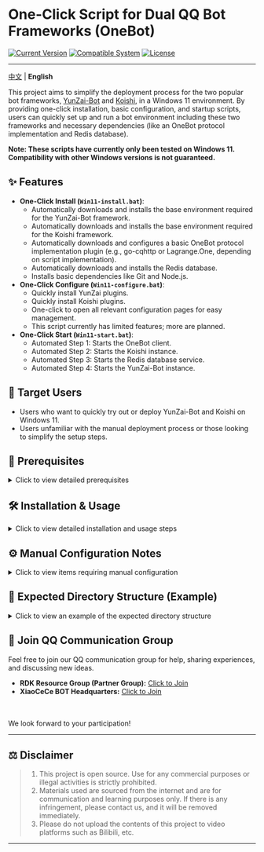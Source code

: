 # One-Click Script for Dual QQ Bot Frameworks (OneBot)

[![Current Version](https://img.shields.io/badge/version-v1.0-blue)](https://github.com/your-username/your-repo-name/releases/tag/v1.0) <!-- Please replace this link with your actual repository release link -->
[![Compatible System](https://img.shields.io/badge/System-Windows%2011-informational)](https://www.microsoft.com/windows/windows-11)
[![License](https://img.shields.io/badge/License-MIT-green)](LICENSE) <!-- Keep this if you use the MIT license, otherwise modify -->

---

[中文](https://github.com/3302791711/YunZai-AutoDeploy/README.md) | **English** <!-- Link to the original Chinese version -->

This project aims to simplify the deployment process for the two popular bot frameworks, [YunZai-Bot](https://github.com/Le-niao/Yunzai-Bot) and [Koishi](https://koishi.chat/), in a Windows 11 environment. By providing one-click installation, basic configuration, and startup scripts, users can quickly set up and run a bot environment including these two frameworks and necessary dependencies (like an OneBot protocol implementation and Redis database).

**Note: These scripts have currently only been tested on Windows 11. Compatibility with other Windows versions is not guaranteed.**

## ✨ Features

*   **One-Click Install (`Win11-install.bat`)**:
    *   Automatically downloads and installs the base environment required for the YunZai-Bot framework.
    *   Automatically downloads and installs the base environment required for the Koishi framework.
    *   Automatically downloads and configures a basic OneBot protocol implementation plugin (e.g., go-cqhttp or Lagrange.One, depending on script implementation).
    *   Automatically downloads and installs the Redis database.
    *   Installs basic dependencies like Git and Node.js.
*   **One-Click Configure (`Win11-configure.bat`)**:
    *   Quickly install YunZai plugins.
    *   Quickly install Koishi plugins.
    *   One-click to open all relevant configuration pages for easy management.
    *   This script currently has limited features; more are planned.
*   **One-Click Start (`Win11-start.bat`)**:
    *   Automated Step 1: Starts the OneBot client.
    *   Automated Step 2: Starts the Koishi instance.
    *   Automated Step 3: Starts the Redis database service.
    *   Automated Step 4: Starts the YunZai-Bot instance.

## 🎯 Target Users

*   Users who want to quickly try out or deploy YunZai-Bot and Koishi on Windows 11.
*   Users unfamiliar with the manual deployment process or those looking to simplify the setup steps.

## 🚀 Prerequisites

<details>
<summary>Click to view detailed prerequisites</summary>

<!-- Note: Empty line between summary end and content start -->

Before running any script, please ensure your Windows 11 system meets the following conditions:

*   **System**: Windows 11 (x64)
*   **Network Connection**: A stable internet connection is required during script execution to download necessary files.
*   **Git**: Git needs to be pre-installed to clone the YunZai-Bot and Koishi repositories. ([Download Link](https://git-scm.com/download/win))
*   **Node.js**: Node.js (LTS version recommended) needs to be pre-installed, as it's the runtime environment for YunZai-Bot and Koishi. ([Download Link](https://nodejs.org/))
*   **Administrator Privileges**: It is recommended to run the `.bat` scripts with administrator privileges, especially when installing Redis or modifying system settings which might require them.

<!-- Note: Preferably an empty line between content end and </details> start -->
</details>

## 🛠️ Installation & Usage

<details>
<summary>Click to view detailed installation and usage steps</summary>

<!-- Note: Empty line between summary end and content start -->

1.  **Get the project files**:
    *   **Via Git Clone (Recommended)**:
        ```bash
        git clone https://github.com/3302791711/YunZai-AutoDeploy.git
        cd YunZai-AutoDeploy
        ```
        *(Replace `YunZai-AutoDeploy` with the actual directory name if you cloned it differently, or simply navigate into the `YunZai-AutoDeploy` directory)*
    *   **Download ZIP directly**:
        *   Visit this repository page, click "Code" -> "Download ZIP".
        *   Extract the downloaded file to your desired location.

2.  **Run the installation script**:
    *   In File Explorer, locate the `Win11-install.bat` file.
    *   **Right-click -> Run as administrator** (Recommended).
    *   The script will start the installation process. Follow any prompts in the command line window (if any). This process may take a significant amount of time, please be patient.

3.  **Run the configuration script (if needed)**:
    *   After installation, run `Win11-configure.bat` if necessary. *(Ensure the filename matches)*
    *   It's also recommended to **Right-click -> Run as administrator**.
    *   Follow the script prompts to complete necessary configuration steps. *(Describe the specific functions and prompts of your configuration script here.)*

4.  **Run the startup script**:
    *   Run `Win11-start.bat` to start all services. *(Ensure the filename matches)*
    *   It is recommended to **Right-click -> Run as administrator** to ensure all services can start correctly.
    *   The script will open multiple command prompt windows, corresponding to Redis, YunZai-Bot, Koishi (and possibly the OneBot client). Please **keep these windows open**, as closing a window will stop the corresponding service.

<!-- Note: Preferably an empty line between content end and </details> start -->
</details>

## ⚙️ Manual Configuration Notes

<details>
<summary>Click to view items requiring manual configuration</summary>

<!-- Note: Empty line between summary end and content start -->

This script aims to simplify the *installation* and *startup* process, but the following important configurations still need to be **done manually** by the user after the script runs:

*   **QQ Bot Account Configuration**:
    *   You need to configure the OneBot implementation to log in with your bot's QQ account. This usually involves editing its configuration file and performing the QQ login procedure.
*   **YunZai-Bot Configuration**:
    *   For setting the bot owner's QQ number, etc., please refer to the official YunZai documentation: https://github.com/TimeRainStarSky/Yunzai
*   **Koishi Configuration**:
    *   Access Koishi's Web UI (usually at `http://localhost:port`, the port number is displayed when Koishi starts) to install plugins, configure adapters (connecting to OneBot), set up features, etc.
*   **Port Check**: If Redis or other services that might use default ports (like Redis's 6379, Koishi's 5140, etc.) are already installed on your computer, conflicts may occur. You will need to manually edit the configuration files of the relevant services to change the ports.

<!-- Note: Preferably an empty line between content end and </details> start -->
</details>


## 📁 Expected Directory Structure (Example)

<details>
<summary>Click to view an example of the expected directory structure</summary>

<!-- Note: Empty line between summary end and content start -->

After running the installation script, a structure similar to the following might be generated in the project directory (specific paths may vary depending on the script implementation):

| File/Directory        | Description                                         |
| :-------------------- | :-------------------------------------------------- |
| `Win11-install.bat`   | 📄 One-click install script (for Windows 11)      |
| `Win11-configure.bat` | 📄 One-click configure script (for Windows 11)    |
| `Win11-start.bat`     | 📄 One-click start script (for Windows 11)        |
| `Napcat-Bot/`         | 📁 Main directory for the Napcat framework          |
| `Koishi/`             | 📁 Main directory for the Koishi framework          |
| `Redis/`              | 📁 Related files or installation dir for Redis DB |
| `YunZai-Bot/`         | 📁 Main directory for the YunZai framework          |
| `Tencent_*.exe`       | 📦 QQ Installer (version may vary)                |

*Note: The `Napcat-Bot/`, `Koishi/`, `Redis/`, `YunZai-Bot/` directories and the `Tencent_*.exe` file are typically created or placed by the installation script.*

</details>

## 💬 Join QQ Communication Group

Feel free to join our QQ communication group for help, sharing experiences, and discussing new ideas.

*   **RDK Resource Group (Partner Group):** [Click to Join](http://qm.qq.com/cgi-bin/qm/qr?_wv=1027&k=-3_iFxsRkol9UUmX4ii8QOHSStAP4yE2&authKey=Tc1h8TGypj91sN7FuDFNWZmreJqn5FWgfkbSbt78dyfRL92coJZ3mFJ2Rualj3Lq&noverify=0&group_code=545229774)
*   **XiaoCeCe BOT Headquarters:** [Click to Join](http://qm.qq.com/cgi-bin/qm/qr?_wv=1027&k=DBLs4pUq8msoDC0DiHwyP3hBw7NN7t-E&authKey=T1g3x7VInV9ZZEqdtWRR4mJbYRVwYRQP2jlQc3M3DPBDxyoC8u%2F2sq9fUqe8DKBj&noverify=0&group_code=1043930423)
<br>
<br>
We look forward to your participation!

---

## ⚖️ Disclaimer
>1. This project is open source. Use for any commercial purposes or illegal activities is strictly prohibited.
>2. Materials used are sourced from the internet and are for communication and learning purposes only. If there is any infringement, please contact us, and it will be removed immediately.
>3. Please do not upload the contents of this project to video platforms such as Bilibili, etc.

---
